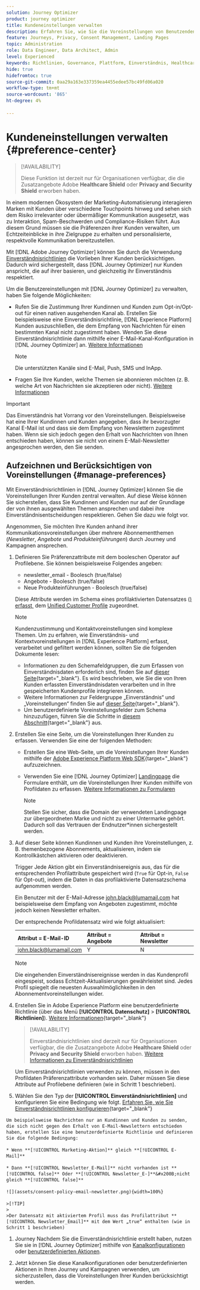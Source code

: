 ```yaml
---
solution: Journey Optimizer
product: journey optimizer
title: Kundeneinstellungen verwalten
description: Erfahren Sie, wie Sie die Voreinstellungen von Benutzenden mithilfe von Einverständnisrichtlinien verwalten
feature: Journeys, Privacy, Consent Management, Landing Pages
topic: Administration
role: Data Engineer, Data Architect, Admin
level: Experienced
keywords: Richtlinien, Governance, Plattform, Einverständnis, Healthcare Shield
hide: true
hidefromtoc: true
source-git-commit: 0aa29a163e337359ea4455edee57bc49fd06a020
workflow-type: tm+mt
source-wordcount: '865'
ht-degree: 4%

---
```


# Kundeneinstellungen verwalten {#preference-center}

>[!AVAILABILITY]
>
>Diese Funktion ist derzeit nur für Organisationen verfügbar, die die Zusatzangebote Adobe **Healthcare Shield** oder **Privacy and Security Shield** erworben haben.

In einem modernen Ökosystem der Marketing-Automatisierung interagieren Marken mit Kunden über verschiedene Touchpoints hinweg und sehen sich dem Risiko irrelevanter oder übermäßiger Kommunikation ausgesetzt, was zu Interaktion, Spam-Beschwerden und Compliance-Risiken führt. Aus diesem Grund müssen sie die Präferenzen ihrer Kunden verwalten, um Echtzeiteinblicke in ihre Zielgruppe zu erhalten und personalisierte, respektvolle Kommunikation bereitzustellen.

Mit [!DNL Adobe Journey Optimizer] können Sie durch die Verwendung [Einverständnisrichtlinien](consent.md) die Vorlieben Ihrer Kunden berücksichtigen<!-- in terms of **channels** and **topics**-->. Dadurch wird sichergestellt, dass [!DNL Journey Optimizer] nur Kunden anspricht, die auf ihrer <!-- their preferred channels and on the subscription topics--> basieren, und gleichzeitig ihr Einverständnis respektiert.

Um die Benutzereinstellungen mit [!DNL Journey Optimizer] zu verwalten, haben Sie folgende Möglichkeiten:

* Rufen Sie die Zustimmung Ihrer Kundinnen und Kunden zum Opt-in/Opt-out für einen nativen ausgehenden Kanal ab. Erstellen Sie beispielsweise eine Einverständnisrichtlinie, [!DNL Experience Platform] Kunden auszuschließen, die dem Empfang von Nachrichten für einen bestimmten Kanal nicht zugestimmt haben. Wenden Sie diese Einverständnisrichtlinie dann mithilfe einer E-Mail-Kanal-Konfiguration in [!DNL Journey Optimizer] an. [Weitere Informationen](consent.md#surface-marketing-actions)

  >[!NOTE]
  >
  >Die unterstützten Kanäle sind E-Mail, Push, SMS und InApp.<!--To check-->

* Fragen Sie Ihre Kunden, welche Themen sie abonnieren möchten (z. B. welche Art von Nachrichten sie akzeptieren oder nicht). [Weitere Informationen](#manage-preferences)

>[!IMPORTANT]
>
>Das Einverständnis hat Vorrang vor den Voreinstellungen. Beispielsweise hat eine Ihrer Kundinnen und Kunden angegeben, dass ihr bevorzugter Kanal E-Mail ist und dass sie dem Empfang von Newslettern zugestimmt haben<!-- they are interested in yoga-->. Wenn sie sich jedoch gegen den Erhalt von Nachrichten von Ihnen entschieden haben, können sie nicht von einem E-Mail-Newsletter angesprochen werden, den Sie senden<!-- on yoga-->.

## Aufzeichnen und Berücksichtigen von Voreinstellungen {#manage-preferences}

Mit Einverständnisrichtlinien in [!DNL Journey Optimizer] können Sie die Voreinstellungen Ihrer Kunden zentral verwalten. Auf diese Weise können Sie sicherstellen, dass Sie Kundinnen und Kunden nur auf der Grundlage der von ihnen ausgewählten Themen ansprechen und dabei ihre Einverständnisentscheidungen respektieren. Gehen Sie dazu wie folgt vor.

Angenommen, Sie möchten Ihre Kunden anhand ihrer Kommunikationsvoreinstellungen über mehrere Abonnementthemen (*Newsletter*, *Angebote* und *Produkteinführungen*) durch Journey und Kampagnen ansprechen.

1. Definieren Sie Präferenzattribute mit dem booleschen Operator auf Profilebene<!--how??-->. Sie können beispielsweise Folgendes angeben:

   * newsletter_email - Boolesch (true/false)
   * Angebote - Boolesch (true/false)
   * Neue Produkteinführungen - Boolesch (true/false)

   Diese Attribute werden im Schema eines profilaktivierten Datensatzes ([) erfasst &#x200B;](../data/get-started-datasets.md) dem [Unified Customer Profile](../audience/get-started-profiles.md) zugeordnet.

   >[!NOTE]
   >
   >Kundenzustimmung und Kontaktvoreinstellungen sind komplexe Themen. Um zu erfahren, wie Einverständnis- und Kontextvoreinstellungen in [!DNL Experience Platform] erfasst, verarbeitet und gefiltert werden können, sollten Sie die folgenden Dokumente lesen:
   >
   >* Informationen zu den Schemafeldgruppen, die zum Erfassen von Einverständnisdaten erforderlich sind, finden Sie auf [dieser Seite](https://experienceleague.adobe.com/de/docs/experience-platform/landing/governance-privacy-security/consent/adobe/overview){target="_blank"}. Es wird beschrieben, wie Sie die von Ihren Kunden erfassten Einverständnisdaten verarbeiten und in Ihre gespeicherten Kundenprofile integrieren können.
   >* Weitere Informationen zur Feldergruppe „Einverständnis“ und „Voreinstellungen“ finden Sie auf [dieser Seite](https://experienceleague.adobe.com/de/docs/experience-platform/xdm/field-groups/profile/consents#ingest){target="_blank"}.
   >* Um benutzerdefinierte Voreinstellungsfelder zum Schema hinzuzufügen, führen Sie die Schritte in [diesem Abschnitt](https://experienceleague.adobe.com/de/docs/experience-platform/landing/governance-privacy-security/consent/adobe/dataset#custom-consent){target="_blank"} aus.

1. Erstellen Sie eine Seite, um die Voreinstellungen Ihrer Kunden zu erfassen. Verwenden Sie eine der folgenden Methoden:

   * Erstellen Sie eine Web-Seite, um die Voreinstellungen Ihrer Kunden mithilfe der [Adobe Experience Platform Web SDK](https://experienceleague.adobe.com/de/docs/experience-platform/web-sdk/home){target="_blank"} aufzuzeichnen.

   * Verwenden Sie eine [!DNL Journey Optimizer] [Landingpage](../landing-pages/create-lp.md) die Formulare enthält, um die Voreinstellungen Ihrer Kunden mithilfe von Profildaten zu erfassen.  [Weitere Informationen zu Formularen](../landing-pages/lp-forms.md) <!--Forms not released/announced yet - TBC-->

     >[!NOTE]
     >
     >Stellen Sie sicher, dass die Domain der verwendeten Landingpage zur übergeordneten Marke und nicht zu einer Untermarke gehört. Dadurch soll das Vertrauen der Endnutzer*innen sichergestellt werden. <!--Please clarify-->

1. Auf dieser Seite können Kundinnen und Kunden ihre Voreinstellungen, z. B. themenbezogene Abonnements, aktualisieren, indem sie Kontrollkästchen aktivieren oder deaktivieren.

   Trigger Jede Aktion gibt ein Einverständnisereignis aus, das für die entsprechenden Profilattribute gespeichert wird (`True` für Opt-in, `False` für Opt-out), indem die Daten in das profilaktivierte Datensatzschema aufgenommen werden<!-- that contains the corresponding preference fields-->.

   <!--Record your users' preferences through the web page or landing page that you created. The data is saved against the corresponding profile, meaning that the preference data is ingested into a Profile-enabled dataset whose schema contains consent/preference fields.-->

   Ein Benutzer mit der E-Mail-Adresse john.black@lumamail.com hat beispielsweise dem Empfang von Angeboten zugestimmt, möchte jedoch keinen Newsletter erhalten.

   Der entsprechende Profildatensatz wird wie folgt aktualisiert:

   | Attribut = E-Mail-ID | Attribut = Angebote | Attribut = Newsletter |
   |---------|----------|---------|
   | john.black@lumamail.com | Y | N |

   >[!NOTE]
   >
   >Die eingehenden Einverständnisereignisse werden in das Kundenprofil eingespeist, sodass Echtzeit-Aktualisierungen gewährleistet sind. Jedes Profil spiegelt die neuesten Auswahlmöglichkeiten in den Abonnementvoreinstellungen wider.

1. Erstellen Sie in Adobe Experience Platform eine benutzerdefinierte Richtlinie (über das Menü **[!UICONTROL Datenschutz]** > **[!UICONTROL Richtlinien]**). [Weitere Informationen](https://experienceleague.adobe.com/docs/experience-platform/data-governance/policies/user-guide.html?lang=de#create-policy){target="_blank"}

   >[!AVAILABILITY]
   >
   >Einverständnisrichtlinien sind derzeit nur für Organisationen verfügbar, die die Zusatzangebote Adobe **Healthcare Shield** oder **Privacy and Security Shield** erworben haben. [Weitere Informationen zu Einverständnisrichtlinien](consent.md)

   Um Einverständnisrichtlinien verwenden zu können, müssen in den Profildaten Präferenzattribute vorhanden sein. Daher müssen Sie diese Attribute auf Profilebene definieren (wie in Schritt 1 beschrieben).

1. Wählen Sie den Typ der **[!UICONTROL Einverständnisrichtlinien]** und konfigurieren Sie eine Bedingung wie folgt. [Erfahren Sie, wie Sie Einverständnisrichtlinien konfigurieren](https://experienceleague.adobe.com/docs/experience-platform/data-governance/policies/user-guide.html?lang=de#consent-policy){target="_blank"}

<!--Consent policies are comprised of two logical components:

* **If**: The condition that will trigger the policy check, based on a certain marketing action (email, SMS, push, custom action, etc.) being performed, the presence of certain data usage labels, or a combination of the two.

* **Then**: The consent attribute must be present for a profile to be included in the action that triggered the policy. More than one field can also be selected.-->

    Um beispielsweise Nachrichten nur an Kundinnen und Kunden zu senden, die sich nicht gegen den Erhalt von E-Mail-Newslettern entschieden haben, erstellen Sie eine benutzerdefinierte Richtlinie und definieren Sie die folgende Bedingung:
    
    * Wenn **[!UICONTROL Marketing-Aktion]** gleich **[!UICONTROL E-Mail]**
    
    * Dann **[!UICONTROL Newsletter_E-Mail]** nicht vorhanden ist **[!UICONTROL false]** Oder **[!UICONTROL Newsletter_E-]**&#x200B;nicht gleich **[!UICONTROL false]**
    
    ![](assets/consent-policy-email-newsletter.png){width=100%}
    
    >[!TIP]
    >
    >Der Datensatz mit aktiviertem Profil muss das Profilattribut **[!UICONTROL Newsletter_Email]** mit dem Wert „true“ enthalten (wie in Schritt 1 beschrieben)

1. Journey Nachdem Sie die Einverständnisrichtlinie erstellt haben, nutzen Sie sie in [!DNL Journey Optimizer] mithilfe von [Kanalkonfigurationen](consent.md#surface-marketing-actions) oder [benutzerdefinierten Aktionen](consent.md#journey-custom-actions).

1. Jetzt können Sie diese Kanalkonfigurationen oder benutzerdefinierten Aktionen in Ihren Journey und Kampagnen verwenden, um sicherzustellen, dass die Voreinstellungen Ihrer <!--targeted--> Kunden berücksichtigt werden.
